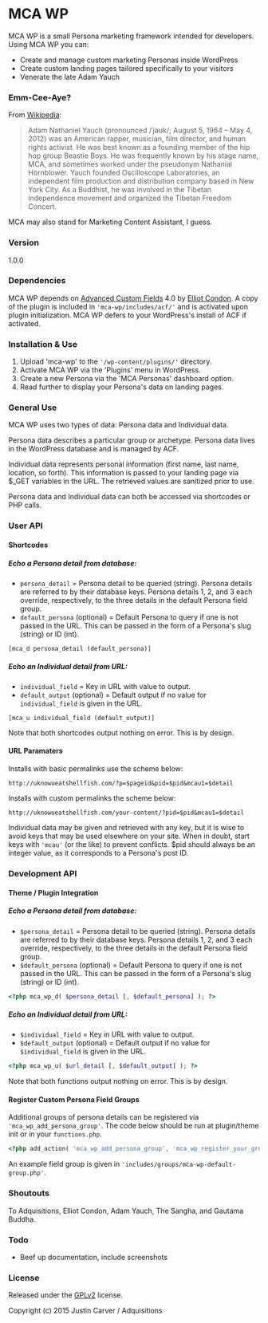 # MCA WP

MCA WP is a small Persona marketing framework intended for developers. Using MCA WP you can:

  - Create and manage custom marketing Personas inside WordPress
  - Create custom landing pages tailored specifically to your visitors
  - Venerate the late Adam Yauch

### Emm-Cee-Aye?

From [Wikipedia](http://en.wikipedia.org/wiki/Adam_Yauch):

> Adam Nathaniel Yauch (pronounced /ˈjaʊk/; August 5, 1964 – May 4, 2012) was an American rapper, musician, film director, and human rights activist. He was best known as a founding member of the hip hop group Beastie Boys. He was frequently known by his stage name, MCA, and sometimes worked under the pseudonym Nathanial Hörnblowér. Yauch founded Oscilloscope Laboratories, an independent film production and distribution company based in New York City. As a Buddhist, he was involved in the Tibetan independence movement and organized the Tibetan Freedom Concert.

MCA may also stand for Marketing Content Assistant, I guess.

### Version

1.0.0

### Dependencies

MCA WP depends on [Advanced Custom Fields](https://github.com/elliotcondon/acf) 4.0 by [Elliot Condon](http://www.elliotcondon.com/). A copy of the plugin is included in `'mca-wp/includes/acf/'` and is activated upon plugin initialization. MCA WP defers to your WordPress's install of ACF if activated. 

### Installation & Use

1. Upload 'mca-wp' to the `'/wp-content/plugins/'` directory.
2. Activate MCA WP via the 'Plugins' menu in WordPress.
3. Create a new Persona via the 'MCA Personas' dashboard option.
4. Read further to display your Persona's data on landing pages.

### General Use

MCA WP uses two types of data: Persona data and Individual data. 

Persona data describes a particular group or archetype. Persona data lives in the WordPress database and is managed by ACF.

Individual data represents personal information (first name, last name, location, so forth). This information is passed to your landing page via $_GET variables in the URL. The retrieved values are sanitized prior to use.

Persona data and Individual data can both be accessed via shortcodes or PHP calls.

### User API

#### Shortcodes

##### Echo a Persona detail from database:
 * `persona_detail` = Persona detail to be queried (string). Persona details are referred to by their database keys. Persona details 1, 2, and 3 each override, respectively, to the three details in the default Persona field group.
 * `default_persona` (optional) = Default Persona to query if one is not passed in the URL. This can be passed in the form of a Persona's slug (string) or ID (int).
 
```
[mca_d persona_detail (default_persona)]
```

##### Echo an Individual detail from URL:
 * `individual_field` = Key in URL with value to output.
 * `default_output` (optional) = Default output if no value for `individual_field` is given in the URL.

```
[mca_u individual_field (default_output)]
```

Note that both shortcodes output nothing on error. This is by design.

#### URL Paramaters

Installs with basic permalinks use the scheme below:
```
http://uknowueatshellfish.com/?p=$pageid&pid=$pid&mcau1=$detail
```

Installs with custom permalinks the scheme below:
```
http://uknowueatshellfish.com/your-content/?pid=$pid&mcau1=$detail
```

Individual data may be given and retrieved with any key, but it is wise to avoid keys that may be used elsewhere on your site. When in doubt, start keys with `'mcau'` (or the like) to prevent conflicts. $pid should always be an integer value, as it corresponds to a Persona's post ID.

### Development API

#### Theme / Plugin Integration

##### Echo a Persona detail from database:
 * `$persona_detail` = Persona detail to be queried (string). Persona details are referred to by their database keys. Persona details 1, 2, and 3 each override, respectively, to the three details in the default Persona field group.
 * `$default_persona` (optional) = Default Persona to query if one is not passed in the URL. This can be passed in the form of a Persona's slug (string) or ID (int).

```php
<?php mca_wp_d( $persona_detail [, $default_persona] ); ?>
```

##### Echo an Individual detail from URL:
 * `$individual_field` = Key in URL with value to output.
 * `$default_output` (optional) = Default output if no value for `$individual_field` is given in the URL.

```php
<?php mca_wp_u( $url_detail [, $default_output] ); ?>
```

Note that both functions output nothing on error. This is by design.

#### Register Custom Persona Field Groups

Additional groups of persona details can be registered via `'mca_wp_add_persona_group'`. The code below should be run at plugin/theme init or in your `functions.php`.
```php
<?php add_action( 'mca_wp_add_persona_group', 'mca_wp_register_your_group' ); ?>
```
An example field group is given in `'includes/groups/mca-wp-default-group.php'`.

### Shoutouts

To Adquisitions, Elliot Condon, Adam Yauch, The Sangha, and Gautama Buddha.

### Todo

- Beef up documentation, include screenshots

### License

Released under the [GPLv2](http://www.gnu.org/licenses/gpl-2.0.txt) license.

Copyright (c) 2015 Justin Carver / Adquisitions
